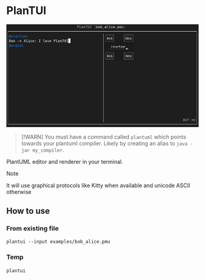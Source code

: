 # PlanTUI

![](./examples/demo.png)

> [!WARN]
> You must have a command called `plantuml` which points towards your plantuml compiler. Likely by creating an alias to `java -jar my_compiler`.

PlantUML editor and renderer in your terminal.

> [!NOTE]
> It will use graphical protocols like Kitty when available and unicode ASCII otherwise

## How to use

### From existing file

```shell
plantui --input examples/bob_alice.pmu
```

### Temp

```shell
plantui
```